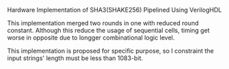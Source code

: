 Hardware Implementation of SHA3(SHAKE256) Pipelined Using VerilogHDL

This implementation merged two rounds in one with reduced round constant.
Although this reduce the usage of sequential cells, timing get worse in opposite 
due to longger combinational logic level.

This implementation is proposed for specific purpose, so I constraint the input strings' 
length must be less than 1083-bit.

